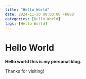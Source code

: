 ```yaml
---
title: "Hello World"
date: 2024-11-30 00:00:00 +0800
categories: [Hello World]
tags: [Hello World]
---
```


# Hello World

**Hello world this is my personal blog.**

Thanks for visiting!